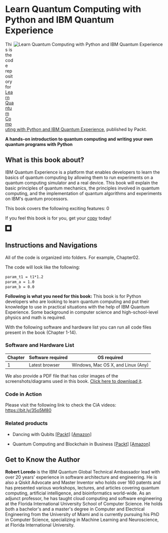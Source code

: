 # Learn Quantum Computing with Python and IBM Quantum Experience

<a href="https://www.packtpub.com/programming/learn-quantum-computing-with-python-and-ibm-q-experience?utm_source=github&utm_medium=repository&utm_campaign=9781838981006"><img src="https://static.packt-cdn.com/products/9781838981006/cover/smaller" alt="Learn Quantum Computing with Python and IBM Quantum Experience" height="256px" align="right"></a>

This is the code repository for [Learn Quantum Computing with Python and IBM Quantum Experience](https://www.packtpub.com/programming/learn-quantum-computing-with-python-and-ibm-q-experience?utm_source=github&utm_medium=repository&utm_campaign=9781838981006), published by Packt.

**A hands-on introduction to quantum computing and writing your own quantum programs with Python**

## What is this book about?
IBM Quantum Experience is a platform that enables developers to learn the basics of quantum computing by allowing them to run experiments on a quantum computing simulator and a real device. This book will explain the basic principles of quantum mechanics, the principles involved in quantum computing, and the implementation of quantum algorithms and experiments on IBM's quantum processors. 

This book covers the following exciting features:
0

If you feel this book is for you, get your [copy](https://www.amazon.com/dp/1838981004) today!

<a href="https://www.packtpub.com/?utm_source=github&utm_medium=banner&utm_campaign=GitHubBanner"><img src="https://raw.githubusercontent.com/PacktPublishing/GitHub/master/GitHub.png" 
alt="https://www.packtpub.com/" border="5" /></a>

## Instructions and Navigations
All of the code is organized into folders. For example, Chapter02.

The code will look like the following:
```
param_t1 = t1*1.2
param_a = 1.0
param_b = 0.0
```

**Following is what you need for this book:**
This book is for Python developers who are looking to learn quantum computing and put their knowledge to use in practical situations with the help of IBM Quantum Experience. Some background in computer science and high-school-level physics and math is required.

With the following software and hardware list you can run all code files present in the book (Chapter 1-14).
### Software and Hardware List
| Chapter | Software required | OS required |
| -------- | ------------------------------------ | ----------------------------------- |
| 1 | Latest browser | Windows, Mac OS X, and Linux (Any) |

We also provide a PDF file that has color images of the screenshots/diagrams used in this book. [Click here to download it](https://static.packt-cdn.com/downloads/9781838981006_ColorImages.pdf).

### Code in Action
Please visit the following link to check the CiA videos:
https://bit.ly/35o5M80

### Related products
* Dancing with Qubits [[Packt]](https://www.packtpub.com/product/dancing-with-qubits/9781838827366?utm_source=github&utm_medium=repository&utm_campaign=9781838827366) [[Amazon]](https://www.amazon.com/dp/1838827366)

* Quantum Computing and Blockchain in Business [[Packt]](https://www.packtpub.com/product/quantum-computing-and-blockchain-in-business/9781838647766?utm_source=github&utm_medium=repository&utm_campaign=9781838647766) [[Amazon]](https://www.amazon.com/dp/1838647767)

## Get to Know the Author
**Robert Loredo** is the IBM Quantum Global Technical Ambassador lead with over 20 years' experience in software architecture and engineering. He is also a Qiskit Advocate and Master Inventor who holds over 160 patents and has presented various workshops, lectures, and articles covering quantum computing, artificial intelligence, and bioinformatics world-wide. As an adjunct professor, he has taught cloud computing and software engineering at the Florida International University School of Computer Science. He holds both a bachelor's and a master's degree in Computer and Electrical Engineering from the University of Miami and is currently pursuing his PhD in Computer Science, specializing in Machine Learning and Neuroscience, at Florida International University.


